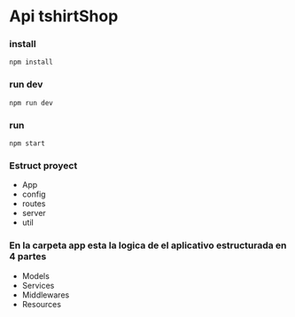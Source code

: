 
  

# Api tshirtShop

  

### install

    npm install

### run dev

    npm run dev

### run

	npm start
  

### Estruct proyect

 - App
 - config
 - routes
 - server
 - util

### En la carpeta app esta la logica de el aplicativo estructurada en 4 partes 

 - Models
 - Services
 - Middlewares
 - Resources
